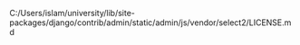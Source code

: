 C:/Users/islam/university/lib/site-packages/django/contrib/admin/static/admin/js/vendor/select2/LICENSE.md